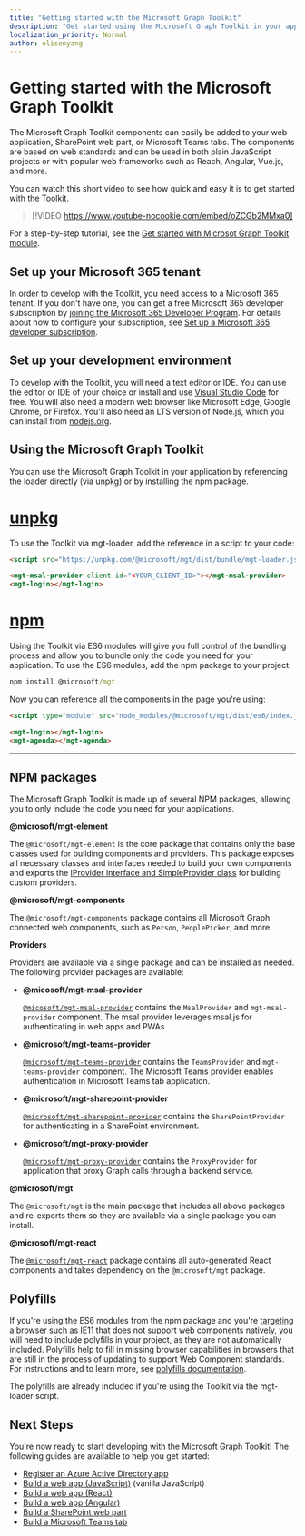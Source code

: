 ```yaml
---
title: "Getting started with the Microsoft Graph Toolkit"
description: "Get started using the Microsoft Graph Toolkit in your application."
localization_priority: Normal
author: elisenyang
---
```


# Getting started with the Microsoft Graph Toolkit

The Microsoft Graph Toolkit components can easily be added to your web application, SharePoint web part, or Microsoft Teams tabs. The components are based on web standards and can be used in both plain JavaScript projects or with popular web frameworks such as Reach, Angular, Vue.js, and more.

You can watch this short video to see how quick and easy it is to get started with the Toolkit.

> [!VIDEO https://www.youtube-nocookie.com/embed/oZCGb2MMxa0]

For a step-by-step tutorial, see the [Get started with Microsot Graph Toolkit module](/learn/modules/msgraph-toolkit-intro/). 

## Set up your Microsoft 365 tenant
In order to develop with the Toolkit, you need access to a Microsoft 365 tenant. If you don't have one, you can get a free Microsoft 365 developer subscription by [joining the Microsoft 365 Developer Program](https://developer.microsoft.com/microsoft-365/dev-program). For details about how to configure your subscription, see [Set up a Microsoft 365 developer subscription](/office/developer-program/microsoft-365-developer-program-get-started).

## Set up your development environment
To develop with the Toolkit, you will need a text editor or IDE. You can use the editor or IDE of your choice or install and use [Visual Studio Code](https://code.visualstudio.com/download) for free. You will also need a modern web browser like Microsoft Edge, Google Chrome, or Firefox. You'll also need an LTS version of Node.js, which you can install from [nodejs.org](https://nodejs.org).

## Using the Microsoft Graph Toolkit
You can use the Microsoft Graph Toolkit in your application by referencing the loader directly (via unpkg) or by installing the npm package.

# [unpkg](#tab/html)
To use the Toolkit via mgt-loader, add the reference in a script to your code:

```html
<script src="https://unpkg.com/@microsoft/mgt/dist/bundle/mgt-loader.js"></script>

<mgt-msal-provider client-id="<YOUR_CLIENT_ID>"></mgt-msal-provider>
<mgt-login></mgt-login>
```
# [npm](#tab/npm)
Using the Toolkit via ES6 modules will give you full control of the bundling process and allow you to bundle only the code you need for your application. To use the ES6 modules, add the npm package to your project:

```cmd
npm install @microsoft/mgt
```
Now you can reference all the components in the page you're using:

```html
<script type="module" src="node_modules/@microsoft/mgt/dist/es6/index.js"></script>

<mgt-login></mgt-login>
<mgt-agenda></mgt-agenda>
```


---


## NPM packages

The Microsoft Graph Toolkit is made up of several NPM packages, allowing you to only include the code you need for your applications.

<b>@microsoft/mgt-element</b>

The `@microsoft/mgt-element` is the core package that contains only the base classes used for building components and providers. This package exposes all  necessary classes and interfaces needed to build your own components and exports the [IProvider interface and SimpleProvider class](../providers/custom.md) for building custom providers.

<b>@microsoft/mgt-components</b>

The `@microsoft/mgt-components` package contains all Microsoft Graph connected web components, such as `Person`, `PeoplePicker`, and more. 

**Providers**

Providers are available via a single package and can be installed as needed. The following provider packages are available:

- <b>@micosoft/mgt-msal-provider</b>

    [`@micosoft/mgt-msal-provider`](../providers/msal.md) contains the `MsalProvider` and `mgt-msal-provider` component. The msal provider leverages msal.js for authenticating in web apps and PWAs.

-  <b>@microsoft/mgt-teams-provider</b>

    [`@microsoft/mgt-teams-provider`](../providers/teams.md) contains the `TeamsProvider` and `mgt-teams-provider` component. The Microsoft Teams provider enables authentication in Microsoft Teams tab application.

- <b>@microsoft/mgt-sharepoint-provider</b>

    [`@microsoft/mgt-sharepoint-provider`](../providers/sharepoint.md) contains the `SharePointProvider` for authenticating in a SharePoint environment. 

- <b>@microsoft/mgt-proxy-provider</b>

    [`@microsoft/mgt-proxy-provider`](../providers/proxy.md) contains the `ProxyProvider` for application that proxy Graph calls through a backend service. 

<b>@microsoft/mgt</b>

The `@microsoft/mgt` is the main package that includes all above packages and re-exports them so they are available via a single package you can install. 

<b>@microsoft/mgt-react</b>

The [`@microsoft/mgt-react`](./mgt-react.md) package contains all auto-generated React components and takes dependency on the `@microsoft/mgt` package.

## Polyfills

If you're using the ES6 modules from the npm package and you're [targeting a browser such as IE11](https://caniuse.com/#search=components) that does not support web components natively, you will need to include polyfills in your project, as they are not automatically included. Polyfills help to fill in missing browser capabilities in browsers that are still in the process of updating to support Web Component standards. For instructions and to learn more, see [polyfills documentation](https://www.webcomponents.org/polyfills). 

The polyfills are already included if you're using the Toolkit via the mgt-loader script.

## Next Steps
You're now ready to start developing with the Microsoft Graph Toolkit! The following guides are available to help you get started:

- [Register an Azure Active Directory app](./add-aad-app-registration.md)
- [Build a web app (JavaScript)](./build-a-web-app.md) (vanilla JavaScript)
- [Build a web app (React)](./use-toolkit-with-react.md)
- [Build a web app (Angular)](./use-toolkit-with-angular.md)
- [Build a SharePoint web part](./build-a-sharepoint-web-part.md)
- [Build a Microsoft Teams tab](./build-a-microsoft-teams-tab.md)
